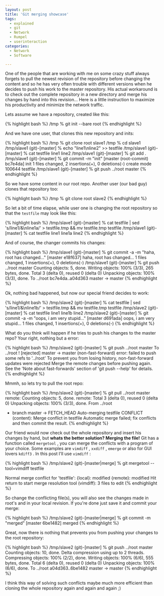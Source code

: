 ```yaml
---
layout: post
title: 'Git merging showcase'
tags:
  - explained
  - git
  - Network
  - Rumpel
  - userinteraction
categories:
  - Network
  - Software

---
```


One of the people that are working with me on some crazy stuff always forgets to pull the newest revision of the repository before changing the content and so he has very often trouble with different versions when he decides to push his work to the master repository. His actual workaround is to check out the complete repository in a new directory and merge his changes by hand into this revision...
Here is a little instruction to maximize his productivity and minimize the network traffic.

Lets assume we have a repository, created like this:



{% highlight bash %}
/tmp % git init --bare root
{% endhighlight %}



And we have one user, that clones this new repository and inits:



{% highlight bash %}
/tmp % git clone root slave1
/tmp % cd slave1
/tmp/slave1 (git)-[master] % echo "line1\\nline2" >> testfile
/tmp/slave1 (git)-[master] % cat testfile
line1
line2
/tmp/slave1 (git)-[master] % git add .
/tmp/slave1 (git)-[master] % git commit -m "init"
[master (root-commit) bc7e4da] init
 1 files changed, 2 insertions(+), 0 deletions(-)
 create mode 100644 testfile
/tmp/slave1 (git)-[master] % git push ../root master
{% endhighlight %}



So we have some content in our root repo. Another user (our bad guy) clones that repository too:



{% highlight bash %}
/tmp % git clone root slave2
{% endhighlight %}



So let a bit of time elapse, while user one is changing the root repository so that the  `testfile`  may look like this:



{% highlight bash %}
/tmp/slave1 (git)-[master] % cat testfile | sed 's/line1/&\\nline1a/' > testfile.tmp && mv testfile.tmp testfile
/tmp/slave1 (git)-[master] % cat testfile
line1
line1a
line2
{% endhighlight %}



And of course, the changer commits his changes:



{% highlight bash %}
/tmp/slave1 (git)-[master] % git commit -a -m "haha, root has changed..."
[master e18f637] haha, root has changed...
 1 files changed, 1 insertions(+), 0 deletions(-)
/tmp/slave1 (git)-[master] % git push ../root master
Counting objects: 5, done.
Writing objects: 100% (3/3), 265 bytes, done.
Total 3 (delta 0), reused 0 (delta 0)
Unpacking objects: 100% (3/3), done.
To ../root
   bc7e4da..a04d363  master -> master
{% endhighlight %}



Ok, nothing bad happened, but now our special friend decides to work:



{% highlight bash %}
/tmp/slave2 (git)-[master] % cat testfile | sed 's/line1/&\\nline1b/' > testfile.tmp && mv testfile.tmp testfile
/tmp/slave2 (git)-[master] % cat testfile
line1
line1b
line2
/tmp/slave2 (git)-[master] % git commit -a -m "oops, i am very stupid..."
[master d691ada] oops, i am very stupid...
 1 files changed, 1 insertions(+), 0 deletions(-)
{% endhighlight %}



What do you think will happen if he tries to push his changes to the master repo? Your right, nothing but a error:



{% highlight bash %}
/tmp/slave2 (git)-[master] % git push ../root master
To ../root
 ! [rejected]        master -> master (non-fast-forward)
error: failed to push some refs to '../root'
To prevent you from losing history, non-fast-forward updates were rejected
Merge the remote changes before pushing again.  See the 'Note about
fast-forwards' section of 'git push --help' for details.
{% endhighlight %}



Mmmh, so lets try to pull the root repo:



{% highlight bash %}
/tmp/slave2 (git)-[master] % git pull ../root master
remote: Counting objects: 5, done.
remote: Total 3 (delta 0), reused 0 (delta 0)
Unpacking objects: 100% (3/3), done.
From ../root
 * branch            master     -> FETCH_HEAD
Auto-merging testfile
CONFLICT (content): Merge conflict in testfile
Automatic merge failed; fix conflicts and then commit the result.
{% endhighlight %}



Our friend would now check out the whole repository and insert his changes by hand, but <strong>whats the better solution? Merging the file!</strong>
Git has a function called  `mergetool` , you can merge the conflicts with a program of your choice. Some examples are  `vimdiff` ,  `xxdiff` ,  `emerge`  or also for GUI lovers  `kdiff3` .
In this post I'll use  `vimdiff` :



{% highlight bash %}
/tmp/slave2 (git)-[master|merge] % git mergetool --tool=vimdiff testfile

Normal merge conflict for 'testfile':
  {local}: modified
  {remote}: modified
Hit return to start merge resolution tool (vimdiff): 
3 files to edit
{% endhighlight %}



So change the conflicting file(s), you will also see the changes made in root's and in your local revision. If you're done just save it and commit your merge:



{% highlight bash %}
/tmp/slave2 (git)-[master|merge] % git commit -m "merged"
[master 6be1482] merged
{% endhighlight %}



Great, now there is nothing that prevents you from pushing your changes to the root repository:



{% highlight bash %}
/tmp/slave2 (git)-[master] % git push ../root master
Counting objects: 10, done.
Delta compression using up to 2 threads.
Compressing objects: 100% (2/2), done.
Writing objects: 100% (6/6), 555 bytes, done.
Total 6 (delta 0), reused 0 (delta 0)
Unpacking objects: 100% (6/6), done.
To ../root
   a04d363..6be1482  master -> master
{% endhighlight %}



I think this way of solving such conflicts maybe much more efficient than cloning the whole repository again and again and again ;)
